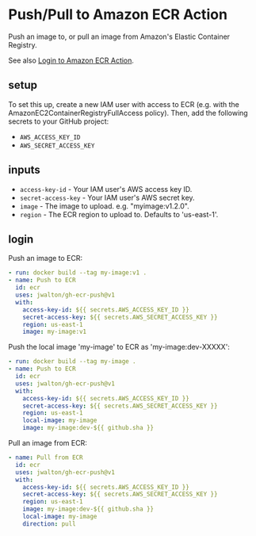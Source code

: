 # Push/Pull to Amazon ECR Action

Push an image to, or pull an image from Amazon's Elastic Container Registry.

See also [Login to Amazon ECR Action](https://github.com/jwalton/gh-ecr-login).

## setup

To set this up, create a new IAM user with access to ECR (e.g. with the
AmazonEC2ContainerRegistryFullAccess policy). Then, add the following secrets
to your GitHub project:

- `AWS_ACCESS_KEY_ID`
- `AWS_SECRET_ACCESS_KEY`

## inputs

- `access-key-id` - Your IAM user's AWS access key ID.
- `secret-access-key` - Your IAM user's AWS secret key.
- `image` - The image to upload. e.g. "myimage:v1.2.0".
- `region` - The ECR region to upload to. Defaults to 'us-east-1'.

## login

Push an image to ECR:

```yaml
- run: docker build --tag my-image:v1 .
- name: Push to ECR
  id: ecr
  uses: jwalton/gh-ecr-push@v1
  with:
    access-key-id: ${{ secrets.AWS_ACCESS_KEY_ID }}
    secret-access-key: ${{ secrets.AWS_SECRET_ACCESS_KEY }}
    region: us-east-1
    image: my-image:v1
```

Push the local image 'my-image' to ECR as 'my-image:dev-XXXXX':

```yaml
- run: docker build --tag my-image .
- name: Push to ECR
  id: ecr
  uses: jwalton/gh-ecr-push@v1
  with:
    access-key-id: ${{ secrets.AWS_ACCESS_KEY_ID }}
    secret-access-key: ${{ secrets.AWS_SECRET_ACCESS_KEY }}
    region: us-east-1
    local-image: my-image
    image: my-image:dev-${{ github.sha }}
```

Pull an image from ECR:

```yaml
- name: Pull from ECR
  id: ecr
  uses: jwalton/gh-ecr-push@v1
  with:
    access-key-id: ${{ secrets.AWS_ACCESS_KEY_ID }}
    secret-access-key: ${{ secrets.AWS_SECRET_ACCESS_KEY }}
    region: us-east-1
    image: my-image:dev-${{ github.sha }}
    local-image: my-image
    direction: pull
```
